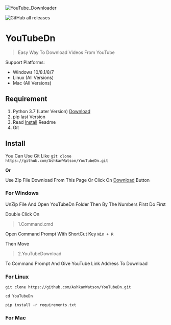 ![YouTube_Downloader](https://user-images.githubusercontent.com/87552247/209785951-339c79c8-c1be-46f8-ba96-3430f9cc7f98.png)

![GitHub all releases](https://img.shields.io/github/downloads/AshkanWatson/YouTubeDn/total?label=Downloads&style=flat-square)

# YouTubeDn
> Easy Way To Download Videos From YouTube 

Support Platforms:

- Windows 10/8.1/8/7
- Linux (All Versions)
- Mac (All Versions)

## **Requirement**
1. Python 3.7 (Later Version) [Download](https://www.python.org/downloads/release/python-3111/)
2. pip last Version
3. Read [Install](https://github.com/AshkanWatson/YouTubeDn/edit/YouTubeDn/README.md#install) Readme
4. Git 
## **Install**
You Can Use Git Like ```git clone https://github.com/AshkanWatson/YouTubeDn.git```

**Or**

Use Zip File Download From This Page Or Click On [Download](https://github.com/AshkanWatson/YouTubeDn/archive/refs/heads/YouTubeDn.zip) Button

### For Windows

UnZip File And Open YouTubeDn Folder Then By The Numbers First Do First

Double Click On 
> 1.Command.cmd

Open Command Prompt With ShortCut Key  ```Win + R ```

Then Move 
> 2.YouTubeDownload

To Command Prompt And Give YouTube Link Address To Download

### For Linux

```git clone https://github.com/AshkanWatson/YouTubeDn.git```

```cd YouTubeDn```

```pip install -r requirements.txt```

### For Mac 



